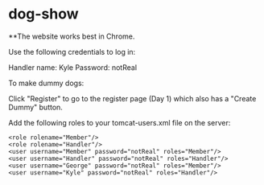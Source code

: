 # dog-show

**The website works best in Chrome.

Use the following credentials to log in:

Handler name: Kyle
Password: notReal

To make dummy dogs:
 
Click "Register" to go to the register page (Day 1) which also has a "Create Dummy" button.

Add the following roles to your tomcat-users.xml file on the server:

	<role rolename="Member"/>
	<role rolename="Handler"/>
	<user username="Member" password="notReal" roles="Member"/>
	<user username="Handler" password="notReal" roles="Handler"/>
	<user username="George" password="notReal" roles="Member"/>
	<user username="Kyle" password="notReal" roles="Handler"/>

